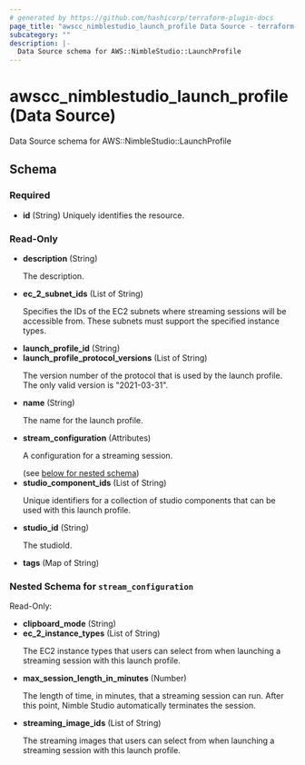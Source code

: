 ```yaml
---
# generated by https://github.com/hashicorp/terraform-plugin-docs
page_title: "awscc_nimblestudio_launch_profile Data Source - terraform-provider-awscc"
subcategory: ""
description: |-
  Data Source schema for AWS::NimbleStudio::LaunchProfile
---
```


# awscc_nimblestudio_launch_profile (Data Source)

Data Source schema for AWS::NimbleStudio::LaunchProfile



<!-- schema generated by tfplugindocs -->
## Schema

### Required

- **id** (String) Uniquely identifies the resource.

### Read-Only

- **description** (String) <p>The description.</p>
- **ec_2_subnet_ids** (List of String) <p>Specifies the IDs of the EC2 subnets where streaming sessions will be accessible from. These subnets must support the specified instance types. </p>
- **launch_profile_id** (String)
- **launch_profile_protocol_versions** (List of String) <p>The version number of the protocol that is used by the launch profile. The only valid version is "2021-03-31".</p>
- **name** (String) <p>The name for the launch profile.</p>
- **stream_configuration** (Attributes) <p>A configuration for a streaming session.</p> (see [below for nested schema](#nestedatt--stream_configuration))
- **studio_component_ids** (List of String) <p>Unique identifiers for a collection of studio components that can be used with this launch profile.</p>
- **studio_id** (String) <p>The studioId. </p>
- **tags** (Map of String)

<a id="nestedatt--stream_configuration"></a>
### Nested Schema for `stream_configuration`

Read-Only:

- **clipboard_mode** (String)
- **ec_2_instance_types** (List of String) <p>The EC2 instance types that users can select from when launching a streaming session with this launch profile.</p>
- **max_session_length_in_minutes** (Number) <p>The length of time, in minutes, that a streaming session can run. After this point, Nimble Studio automatically terminates the session.</p>
- **streaming_image_ids** (List of String) <p>The streaming images that users can select from when launching a streaming session with this launch profile.</p>


